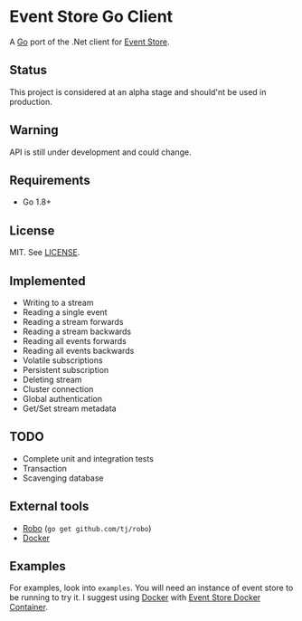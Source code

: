 # Event Store Go Client

A [Go](https://golang.org/) port of the .Net client for [Event Store](https://geteventstore.com/).

## Status

This project is considered at an alpha stage and should'nt be used in production.

## Warning

API is still under development and could change.

## Requirements

- Go 1.8+

## License

MIT. See [LICENSE](https://github.com/jdextraze/go-gesclient/blob/master/LICENSE).

## Implemented

* Writing to a stream
* Reading a single event
* Reading a stream forwards
* Reading a stream backwards
* Reading all events forwards
* Reading all events backwards
* Volatile subscriptions
* Persistent subscription
* Deleting stream
* Cluster connection
* Global authentication
* Get/Set stream metadata

## TODO

* Complete unit and integration tests
* Transaction
* Scavenging database

## External tools

* [Robo](https://github.com/tj/robo) (`go get github.com/tj/robo`)
* [Docker](https://www.docker.com/get-docker)

## Examples

For examples, look into `examples`. You will need an instance of event store to be running to try it.
I suggest using [Docker](https://docker.com/) with [Event Store Docker Container](https://hub.docker.com/r/eventstore/eventstore/).
